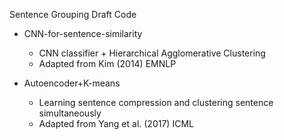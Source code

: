 Sentence Grouping Draft Code

* CNN-for-sentence-similarity
  * CNN classifier + Hierarchical Agglomerative Clustering
  * Adapted from Kim (2014) EMNLP
  
* Autoencoder+K-means
  * Learning sentence compression and clustering sentence simultaneously
  * Adapted from Yang et al. (2017) ICML
